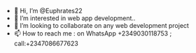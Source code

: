 - 👋 Hi, I’m @Euphrates22
- 👀 I’m interested in web app development..
- 💞️ I’m looking to collaborate on any web development project
- 📫 How to reach me : on WhatsApp +2349030118753 ; call:+2347086677623

